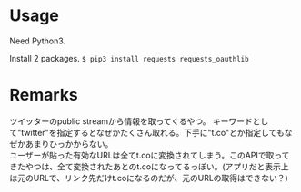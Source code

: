 # Usage
Need Python3.  

Install 2 packages.
`$ pip3 install requests requests_oauthlib` 

# Remarks
ツイッターのpublic streamから情報を取ってくるやつ。
キーワードとして"twitter"を指定するとなぜかたくさん取れる。下手に"t.co"とか指定してもなぜかあまりひっかからない。  
ユーザーが貼った有効なURLは全てt.coに変換されてしまう。このAPIで取ってきたやつは、全て変換されたあとのt.coになってるっぽい。(アプリだと表示上は元のURLで、リンク先だけt.coになるのだが、元のURLの取得はできない？)  
